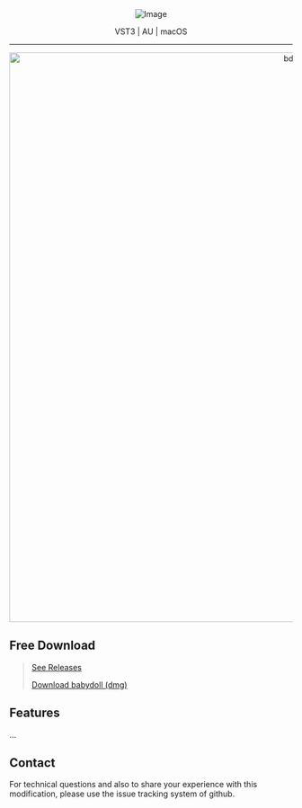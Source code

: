 
<div style="text-align:center; margin-top: 2rem;">
<img src="https://user-images.githubusercontent.com/11250400/130321431-1b53a6b2-70ba-4c8a-b101-ebd78b6bc0d4.png" alt="Image" />
<p>VST3 | AU | macOS</p>
<hr />
<img width="1014" alt="bdoll-ss" src="https://user-images.githubusercontent.com/11250400/130321489-b1490a0f-6d5a-4225-8cae-8f582403189a.png">
</div>

## Free Download
> [See Releases](https://github.com/uygurkiran/babydoll/releases)
> 
> [Download babydoll (dmg)](https://github.com/uygurkiran/babydoll/releases/download/v0.7-beta/babydoll-plugin-beta.dmg)


## Features
...

## Contact
For technical questions and also to share your experience with this modification, please use the issue tracking system of github.
